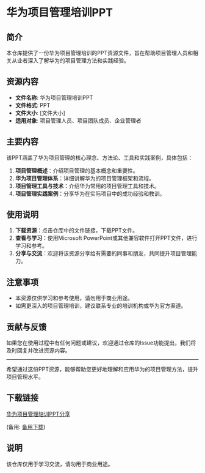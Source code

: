 # 华为项目管理培训PPT

## 简介

本仓库提供了一份华为项目管理培训的PPT资源文件，旨在帮助项目管理人员和相关从业者深入了解华为的项目管理方法和实践经验。

## 资源内容

- **文件名称**: 华为项目管理培训PPT
- **文件格式**: PPT
- **文件大小**: [文件大小]
- **适用对象**: 项目管理人员、项目团队成员、企业管理者

## 主要内容

该PPT涵盖了华为项目管理的核心理念、方法论、工具和实践案例，具体包括：

1. **项目管理概述**：介绍项目管理的基本概念和重要性。
2. **华为项目管理体系**：详细讲解华为的项目管理框架和流程。
3. **项目管理工具与技术**：介绍华为常用的项目管理工具和技术。
4. **项目管理实践案例**：分享华为在实际项目中的成功经验和教训。

## 使用说明

1. **下载资源**：点击仓库中的文件链接，下载PPT文件。
2. **查看与学习**：使用Microsoft PowerPoint或其他兼容软件打开PPT文件，进行学习和参考。
3. **分享与交流**：欢迎将该资源分享给有需要的同事和朋友，共同提升项目管理能力。

## 注意事项

- 本资源仅供学习和参考使用，请勿用于商业用途。
- 如需更深入的项目管理培训，建议联系专业的培训机构或华为官方渠道。

## 贡献与反馈

如果您在使用过程中有任何问题或建议，欢迎通过仓库的Issue功能提出，我们将及时回复并改进资源内容。

---

希望通过这份PPT资源，能够帮助您更好地理解和应用华为的项目管理方法，提升项目管理水平。

## 下载链接
[华为项目管理培训PPT分享](https://pan.quark.cn/s/8dafbd8d937c) 

(备用: [备用下载](https://pan.baidu.com/s/1sco4Uoz_IH2Plns0N3tdWg?pwd=1234))

## 说明

该仓库仅用于学习交流，请勿用于商业用途。
